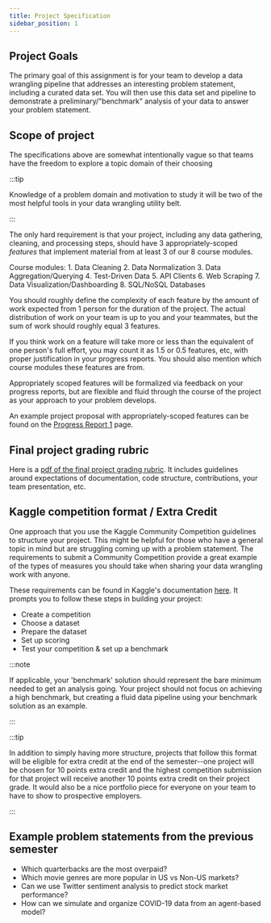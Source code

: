```yaml
---
title: Project Specification
sidebar_position: 1
---
```


## Project Goals

The primary goal of this assignment is for your team to develop a data wrangling pipeline that addresses an interesting problem statement, including a curated data set. You will then use this data set and pipeline to demonstrate a preliminary/"benchmark" analysis of your data to answer your problem statement.

## Scope of project

The specifications above are somewhat intentionally vague so that teams have the freedom to explore a topic domain of their choosing

:::tip 

Knowledge of a problem domain and motivation to study it will be two of the most helpful tools in your data wrangling utility belt.

:::

The only hard requirement is that your project, including any data gathering, cleaning, and processing steps, should have 3 appropriately-scoped *features* that implement material from at least 3 of our 8 course modules.

Course modules:
    1. Data Cleaning
    2. Data Normalization
    3. Data Aggregation/Querying
    4. Test-Driven Data
    5. API Clients
    6. Web Scraping
    7. Data Visualization/Dashboarding
    8. SQL/NoSQL Databases


You should roughly define the complexity of each feature  by the amount of work expected from 1 person for the duration of the project. The actual distribution of work on your team is up to you and your teammates, but the sum of work should roughly equal 3 features. 

If you think work on a feature will take more or less than the equivalent of one person's full effort, you may count it as 1.5 or 0.5 features, etc, with proper justification in your progress reports. You should also mention which course modules these features are from.

Appropriately scoped features will be formalized via feedback on your progress reports, but are flexible and fluid through the course of the project as your approach to your problem develops.

An example project proposal with appropriately-scoped features can be found on the [Progress Report 1](progress_report_1) page.

## Final project grading rubric

Here is a [pdf of the final project grading rubric](/rubric.pdf). It includes guidelines around expectations of documentation, code structure, contributions, your team presentation, etc.

## Kaggle competition format / Extra Credit
One approach that you use the Kaggle Community Competition guidelines to structure your project. This might be helpful for those who have a general topic in mind but are struggling coming up with a problem statement. The requirements to submit a Community Competition provide a great example of the types of measures you should take when sharing your data wrangling work with anyone.

These requirements can be found in Kaggle's documentation [here](https://www.kaggle.com/community-competitions-setup-guide). It prompts you to follow these steps in building your project:
- Create a competition
- Choose a dataset
- Prepare the dataset
- Set up scoring
- Test your competition & set up a benchmark

:::note

If applicable, your 'benchmark' solution should represent the bare minimum needed to get an analysis going. Your project should not focus on achieving a high benchmark, but creating a fluid data pipeline using your benchmark solution as an example.

:::

:::tip

In addition to simply having more structure, projects that follow this format will be eligible for extra credit at the end of the semester--one project will be chosen for 10 points extra credit and the highest competition submission for that project will receive another 10 points extra credit on their project grade. It would also be a nice portfolio piece for everyone on your team to have to show to prospective employers.

:::

## Example problem statements from the previous semester
- Which quarterbacks are the most overpaid?
- Which movie genres are more popular in US vs Non-US markets?
- Can we use Twitter sentiment analysis to predict stock market performance?
- How can we simulate and organize COVID-19 data from an agent-based model?